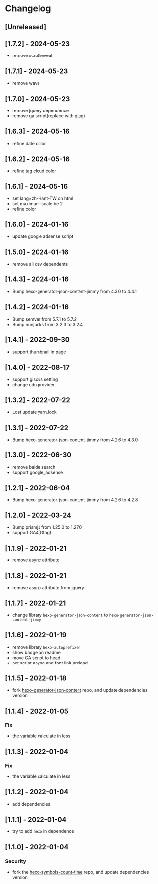 # Changelog

## [Unreleased]

## [1.7.2] - 2024-05-23
- remove scrollreveal

## [1.7.1] - 2024-05-23
- remove wave

## [1.7.0] - 2024-05-23
- remove jquery dependence
- remove ga script(replace with gtag)

## [1.6.3] - 2024-05-16
- refine date color

## [1.6.2] - 2024-05-16
- refine tag cloud color

## [1.6.1] - 2024-05-16
- set lang=zh-Hant-TW on html
- set maximum-scale be 2
- refine color

## [1.6.0] - 2024-01-16
- update google adsense script

## [1.5.0] - 2024-01-16
- remove all dev dependents

## [1.4.3] - 2024-01-16
- Bump hexo-generator-json-content-jimmy from 4.3.0 to 4.4.1

## [1.4.2] - 2024-01-16
- Bump semver from 5.7.1 to 5.7.2
- Bump nunjucks from 3.2.3 to 3.2.4

## [1.4.1] - 2022-09-30
- support thumbnail in page

## [1.4.0] - 2022-08-17
- support giscus setting
- change cdn provider

## [1.3.2] - 2022-07-22
- Lost update yarn.lock

## [1.3.1] - 2022-07-22
- Bump hexo-generator-json-content-jimmy from 4.2.6 to 4.3.0

## [1.3.0] - 2022-06-30
- remove baidu search
- support google_adsense

## [1.2.1] - 2022-06-04
- Bump hexo-generator-json-content-jimmy from 4.2.6 to 4.2.8

## [1.2.0] - 2022-03-24
- Bump prismjs from 1.25.0 to 1.27.0
- support GA4(Gtag)

## [1.1.9] - 2022-01-21
- remove async attribute

## [1.1.8] - 2022-01-21
- remove async attribute from jquery

## [1.1.7] - 2022-01-21
- change library `hexo-generator-json-content` to `hexo-generator-json-content-jimmy`

## [1.1.6] - 2022-01-19
- remove library `hexo-autoprefixer`
- show badge on readme
- move GA script to head
- set script async and font link preload

## [1.1.5] - 2022-01-18
- fork [hexo-generator-json-content](https://github.com/alexbruno/hexo-generator-json-content) repo, and update dependencies version

## [1.1.4] - 2022-01-05
### Fix
- the variable calculate in less

## [1.1.3] - 2022-01-04
### Fix
- the variable calculate in less

## [1.1.2] - 2022-01-04
- add dependencies

## [1.1.1] - 2022-01-04
- try to add `hexo` in dependence

## [1.1.0] - 2022-01-04
### Security
- fork the [hexo-symbols-count-time](https://github.com/jiaming0708/hexo-symbols-count-time) repo, and update dependencies version
